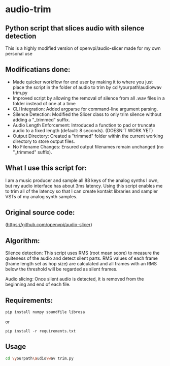 # audio-trim
Python script that slices audio with silence detection
---------------------------------------------------
This is a highly modified version of openvpi/audio-slicer made for my own personal use

## Modificatians done:

- Made quicker workflow for end user by making it to where you just place the script in the folder of audio to trim by cd \yourpath\audio\wav trim.py
- Improved script by allowing the removal of silence from all .wav files in a folder instead of one at a time
- CLI Integration: Added argparse for command-line argument parsing.
- Silence Detection: Modified the Slicer class to only trim silence without adding a "_trimmed" suffix.
- Audio Length Enforcement: Introduced a function to pad or truncate audio to a fixed length (default: 8 seconds). (DOESN'T WORK YET)
- Output Directory: Created a "trimmed" folder within the current working directory to store output files.
- No Filename Changes: Ensured output filenames remain unchanged (no "_trimmed" suffix).

## What I use this script for:
I am a music producer and sample all 88 keys of the analog synths I own, but my audio interface has about 3ms latency. Using this script enables me to trim all of the latency so that I can create kontakt libraries and sampler VSTs of my analog synth samples.

## Original source code:
(https://github.com/openvpi/audio-slicer)

## Algorithm:
Silence detection:
This script uses RMS (root mean score) to measure the quiteness of the audio and detect silent parts. RMS values of each frame (frame length set as hop size) are calculated and all frames with an RMS below the threshold will be regarded as silent frames.

Audio slicing: 
Once silent audio is detected, it is removed from the beginning and end of each file.

## Requirements:

```bash
pip install numpy soundfile librosa
```

or

```shell
pip install -r requirements.txt
```
## Usage

```bash
cd \yourpath\audio\wav trim.py
```

